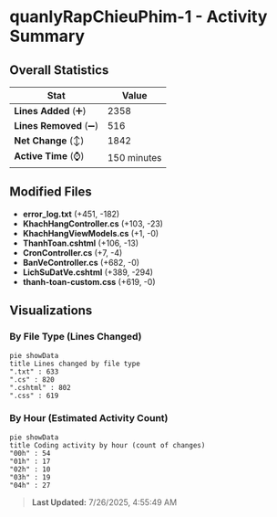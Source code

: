 # quanlyRapChieuPhim-1 - Activity Summary 

## Overall Statistics

| Stat                   | Value                                                             |
| ---------------------- | ----------------------------------------------------------------- |
| **Lines Added** (➕)   | 2358                                          |
| **Lines Removed** (➖) | 516                                        |
| **Net Change** (↕)    | 1842                |
| **Active Time** (⌚)   | 150 minutes |


## Modified Files
- **error_log.txt** (+451, -182)
- **KhachHangController.cs** (+103, -23)
- **KhachHangViewModels.cs** (+1, -0)
- **ThanhToan.cshtml** (+106, -13)
- **CronController.cs** (+7, -4)
- **BanVeController.cs** (+682, -0)
- **LichSuDatVe.cshtml** (+389, -294)
- **thanh-toan-custom.css** (+619, -0)

## Visualizations

### By File Type (Lines Changed)

```mermaid
pie showData
title Lines changed by file type
".txt" : 633
".cs" : 820
".cshtml" : 802
".css" : 619
```

### By Hour (Estimated Activity Count)

```mermaid
pie showData
title Coding activity by hour (count of changes)
"00h" : 54
"01h" : 17
"02h" : 10
"03h" : 19
"04h" : 27
```


> **Last Updated:** 7/26/2025, 4:55:49 AM